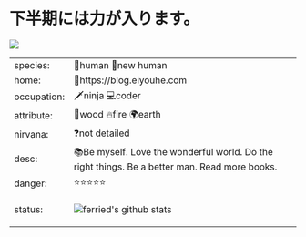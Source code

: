 # 下半期には力が入ります。

<div>
<img src="https://github.com/ferried/ferried/blob/master/imgs/2.gif"/>
</div>

<table>
<tbody>
<tr>
<td> species: </td>
<td>🙋human 💁new human</td>
</tr>
<tr>
<td>home: </td>
<td>🏨https://blog.eiyouhe.com</td>
</tr>
<tr>
<td>occupation: </td>
<td>🗡ninja  💻coder</td>
</tr>
<tr>
<td>attribute: </td>
<td>🌲wood 🔥fire 🌍earth</td>
</tr>
<tr>
<td>nirvana: </td>
<td>❓not detailed</td>
</tr>
<tr>
<td>desc: </td>
<td>📚Be myself. Love the wonderful world. Do the right things. Be a better man. Read more books. </td>
</tr>
<tr>
<td>danger: </td>
<td>⭐⭐⭐⭐⭐</td>
</tr>
<tr>
<td>status: </td>
<td>

<div>

![ferried's github stats](https://github-readme-stats.vercel.app/api?username=ferried&count_private=true&show_icons=true&theme=radical)

</div>


</td>
</tr>
</tbody>
</table>
</div>

